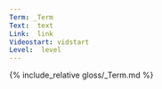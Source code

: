 ```yaml
---
Term: _Term
Text:  text
Link:  link
Videostart: vidstart
Level:  level
---
```


{% include_relative gloss/_Term.md %}
